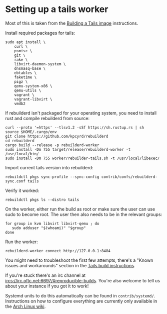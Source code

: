 # Setting up a tails worker

Most of this is taken from the [Building a Tails
image](https://tails.boum.org/contribute/build/) instructions.

Install required packages for tails:

    sudo apt install \
        curl \
        psmisc \
        git \
        rake \
        libvirt-daemon-system \
        dnsmasq-base \
        ebtables \
        faketime \
        pigz \
        qemu-system-x86 \
        qemu-utils \
        vagrant \
        vagrant-libvirt \
        vmdb2

If rebuilderd isn't packaged for your operating system, you need to install
rust and compile rebuilderd from source:

    curl --proto '=https' --tlsv1.2 -sSf https://sh.rustup.rs | sh
    source $HOME/.cargo/env
    git clone https://github.com/kpcyrd/rebuilderd
    cd rebuilderd
    cargo build --release -p rebuilderd-worker
    sudo install -Dm 755 target/release/rebuilderd-worker -t /usr/local/bin/
    sudo install -Dm 755 worker/rebuilder-tails.sh -t /usr/local/libexec/

Import current tails version into rebuilderd:

    rebuildctl pkgs sync-profile --sync-config contrib/confs/rebuilderd-sync.conf tails

Verify it worked:

    rebuildctl pkgs ls --distro tails

On the worker, either run the build as root or make sure the user can use sudo
to become root. The user then also needs to be in the relevant groups:

    for group in kvm libvirt libvirt-qemu ; do
       sudo adduser "$(whoami)" "$group"
    done

Run the worker:

    rebuilderd-worker connect http://127.0.0.1:8484

You might need to troubleshoot the first few attempts, there's a "Known issues
and workarounds" section in the [Tails build
instructions](https://tails.boum.org/contribute/build/).

If you're stuck there's an irc channel at
<ircs://irc.oftc.net:6697/#reproducible-builds>. You're also welcome to tell us
about your instance if you got it to work!

Systemd units to do this automatically can be found in `contrib/systemd/`.
Instructions on how to configure everything are currently only available in the
[Arch Linux wiki](https://wiki.archlinux.org/title/Rebuilderd).
